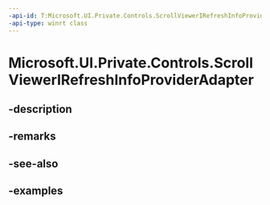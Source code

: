 ```yaml
---
-api-id: T:Microsoft.UI.Private.Controls.ScrollViewerIRefreshInfoProviderAdapter
-api-type: winrt class
---
```


# Microsoft.UI.Private.Controls.ScrollViewerIRefreshInfoProviderAdapter

<!--
public sealed class ScrollViewerIRefreshInfoProviderAdapter : Microsoft.UI.Private.Controls.IRefreshInfoProviderAdapter
-->


## -description

## -remarks

## -see-also

## -examples


